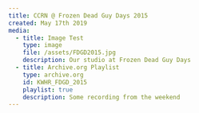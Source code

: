```yaml
---
title: CCRN @ Frozen Dead Guy Days 2015
created: May 17th 2019
media:
  - title: Image Test
    type: image
    file: /assets/FDGD2015.jpg
    description: Our studio at Frozen Dead Guy Days
  - title: Archive.org Playlist
    type: archive.org
    id: KWHR_FDGD_2015
    playlist: true
    description: Some recording from the weekend
---
```


